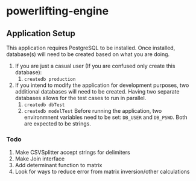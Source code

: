 # powerlifting-engine

## Application Setup
This application requires PostgreSQL to be installed. Once installed, database(s) will need to be created based on what you are doing.
1. If you are just a casual user (If you are confused only create this database):
    1. ```createdb production```
1. If you intend to modify the application for development purposes, two additional databases will need to be created. Having two separate databases allows for the test cases to run in parallel.
    1. ```createdb dbTest```
    1. ```createdb modelTest```
Before running the application, two environmnent variables need to be set: ```DB_USER``` and ```DB_PSWD```. Both are expected to be strings.

### Todo
1. Make CSVSplitter accept strings for delimiters
1. Make Join interface
1. Add determinant function to matrix
1. Look for ways to reduce error from matrix inversion/other calculations
